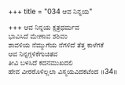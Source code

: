 +++
title = "034 ಆವ ನಿನ್ನಯ"

+++
ಆವ ನಿನ್ನಯ ಕ್ಷತ್ರಧರ್ಮವ  
ಭಾವಿಸಿದೆ ಮೇಣಾವ ಶಶಿವಂ  
ಶಾವಳಿಯ ನೆಮ್ಮುಗೆಯ ನೆಗಳಿದೆ ತೆತ್ತ ಕಾಳೆಗಕೆ  
ಆವ ನಿನ್ನಗ್ಗಳಿಕೆಗುಚಿತವ  
ತೀವಿ ಬಳಸಿದೆ ಕದನಮುಖದಲಿ  
ಹೇವ ವೀರರೊಳಿಲ್ಲಲಾ ವಿಸ್ಮಯವಿದಕಟೆಂದ    ॥34॥